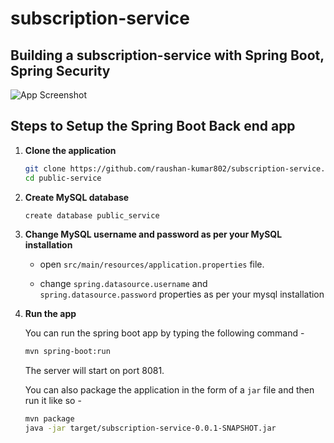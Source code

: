 # subscription-service
## Building a subscription-service with Spring Boot, Spring Security

![App Screenshot](screenshot.png)



## Steps to Setup the Spring Boot Back end app

1. **Clone the application**

	```bash
	git clone https://github.com/raushan-kumar802/subscription-service.git
	cd public-service
	```

2. **Create MySQL database**

	```bash
	create database public_service
	```

3. **Change MySQL username and password as per your MySQL installation**

	+ open `src/main/resources/application.properties` file.

	+ change `spring.datasource.username` and `spring.datasource.password` properties as per your mysql installation

4. **Run the app**

	You can run the spring boot app by typing the following command -

	```bash
	mvn spring-boot:run
	```

	The server will start on port 8081.

	You can also package the application in the form of a `jar` file and then run it like so -

	```bash
	mvn package
	java -jar target/subscription-service-0.0.1-SNAPSHOT.jar
